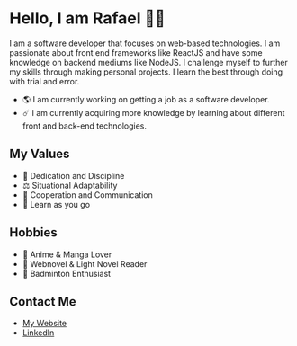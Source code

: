 # Hello, I am Rafael :raising_hand_man:
I am a software developer that focuses on web-based technologies. I am passionate about front end frameworks like ReactJS and have some knowledge on backend mediums like NodeJS. I challenge myself to further my skills through making personal projects. I learn the best through doing with trial and error.


- :earth_americas: I am currently working on getting a job as a software developer.
- :comet: I am currently acquiring more knowledge by learning about different front and back-end technologies. 

## My Values
- :briefcase: Dedication and Discipline
- :balance_scale: Situational Adaptability
- :raised_hands: Cooperation and Communication
- :notebook: Learn as you go

## Hobbies
- :movie_camera: Anime & Manga Lover
- :closed_book: Webnovel & Light Novel Reader
- :tennis: Badminton Enthusiast

## Contact Me
- [My Website](www.rpucut.tech)
- [LinkedIn](https://ca.linkedin.com/in/rafael-angelo-pucut)